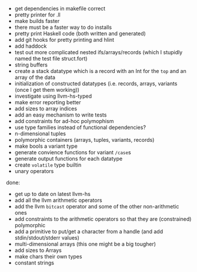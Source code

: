 - get dependencies in makefile correct
- pretty printer for .ll
- make builds faster
- there must be a faster way to do installs
- pretty print Haskell code (both written and generated)
- add git hooks for pretty printing and hlint
- add haddock
- test out more complicated nested ifs/arrays/records (which I stupidly named the test file struct.fort)
- string buffers
- create a stack datatype which is a record with an Int for the `top` and an array of the data
- initialization of constructed datatypes (i.e. records, arrays, variants (once I get them working))
- investigate using llvm-hs-typed
- make error reporting better
- add sizes to array indices
- add an easy mechanism to write tests
- add constraints for ad-hoc polymophism
- use type families instead of functional dependencies?
- n-dimensional tuples
- polymorphic containers (arrays, tuples, variants, records)
- make bools a variant type
- generate convience functions for variant `/case`s
- generate output functions for each datatype
- create `volatile` type builtin
- unary operators

done:
- get up to date on latest llvm-hs
- add all the llvm arithmetic operators
- add the llvm `bitcast` operator and some of the other non-arithmetic ones
- add constraints to the arithmetic operators so that they are (constrained) polymorphic
- add a primitive to put/get a character from a handle (and add stdin/stdout/stderr values)
- multi-dimensional arrays (this one might be a big tougher)
- add sizes to Arrays
- make chars their own types
- constant strings
